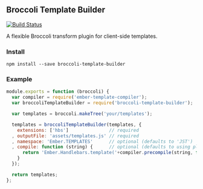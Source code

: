 ## Broccoli Template Builder
 [![Build Status](https://travis-ci.org/moudy/broccoli-template-builder.svg)](https://travis-ci.org/moudy/broccoli-template-builder)

A flexible Broccoli transform plugin for client-side templates.

### Install
```
npm install --save broccoli-template-builder
```

### Example
``` js
module.exports = function (broccoli) {
  var compiler = require('ember-template-compiler');
  var broccoliTemplateBuilder = require('broccoli-template-builder');

  var templates = broccoli.makeTree('your/templates');

  templates = broccoliTemplateBuilder(templates, {
    extensions: ['hbs']               // required
  , outputFile: 'assets/templates.js' // required
  , namespace: 'Ember.TEMPLATES'      // optional (defaults to 'JST')
  , compile: function (string) {      // optional (defaults to using plain template string)
      return 'Ember.Handlebars.template('+compiler.precompile(string, false)+')';
    }
  });

  return templates;
};
```
